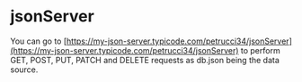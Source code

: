 # jsonServer
You can go to [https://my-json-server.typicode.com/petrucci34/jsonServer](https://my-json-server.typicode.com/petrucci34/jsonServer) to perform GET, POST, PUT, PATCH and DELETE requests as db.json being the data source.
